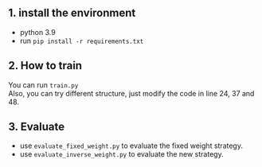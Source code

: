 ## 1. install the environment
+ python 3.9
+ run `pip install -r requirements.txt`

## 2. How to train
You can run `train.py`  
Also, you can try different structure, just modify the code in line 24, 37 and 48.

## 3. Evaluate
+ use `evaluate_fixed_weight.py` to evaluate the fixed weight strategy.  
+ use `evaluate_inverse_weight.py` to evaluate the new strategy.